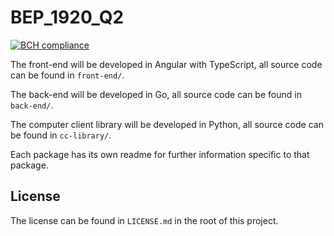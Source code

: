 # BEP_1920_Q2
[![BCH compliance](https://bettercodehub.com/edge/badge/IssaHanou/BEP_1920_Q2?branch=172-sig)](https://bettercodehub.com/)

The front-end will be developed in Angular with TypeScript, all source code can be found in `front-end/`.

The back-end will be developed in Go, all source code can be found in `back-end/`.

The computer client library will be developed in Python, all source code can be found in `cc-library/`.

Each package has its own readme for further information specific to that package.

## License
The license can be found in `LICENSE.md` in the root of this project.